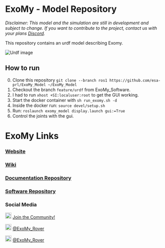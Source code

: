 # ExoMy - Model Repository
*Disclaimer: This model and the simulation are still in development and subject to change. If you want to contribute to the project, contact us with your plans [Discord](https://discord.gg/gZk62gg).*

This repository contains an urdf model describing Exomy.

![Urdf image](https://user-images.githubusercontent.com/10925797/98133643-20edb180-1ebe-11eb-897a-2b605b97495e.png)

## How to run
0. Clone this repository `git clone --branch ros1 https://github.com/esa-prl/ExoMy_Model ~/ExoMy_Model`
1. Checkout the branch `feature/urdf` from ExoMy_Software.
2. I had to run `xhost +SI:localuser:root` to get the GUI working.
3. Start the docker container with `sh run_exomy.sh -d`
4. Inside the docker run: `source devel/setup.sh`
5. Run: `roslaunch exomy_model display.launch gui:=True`
6. Control the joints with the gui.


# ExoMy Links

### [Website](https://esa-prl.github.io/ExoMy/)

### [Wiki](https://github.com/esa-prl/ExoMy/wiki)

### [Documentation Repository](https://github.com/esa-prl/ExoMy)

### [Software Repository](https://github.com/esa-prl/ExoMy_Software)

### Social Media
<!-- Add icon library -->
<link rel="stylesheet" href="https://use.fontawesome.com/releases/v5.13.1/css/all.css">

<!-- Add font awesome icons -->
<p>
    <img src="https://github.com/esa-prl/ExoMy/wiki/images/social_media_icons/discord-brands.svg" width="20px">
    <a href="https://discord.gg/gZk62gg"> Join the Community!</a>  
</p>
<p>
    <img src="https://github.com/esa-prl/ExoMy/wiki/images/social_media_icons/twitter-square-brands.svg" width="20px">
    <a href="https://twitter.com/exomy_rover"> @ExoMy_Rover</a> 
</p>
<p>
    <img src="https://github.com/esa-prl/ExoMy/wiki/images/social_media_icons/instagram-square-brands.svg" width="20px">
    <a href="https://www.instagram.com/exomy_rover/"> @ExoMy_Rover</a>
</p>

